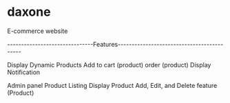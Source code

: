 # daxone
E-commerce website 

-------------------------------Features-------------------------------------------

Display Dynamic Products
Add to cart (product)
order (product)
Display Notification

Admin panel
Product Listing
Display Product
Add, Edit, and Delete feature (Product) 


